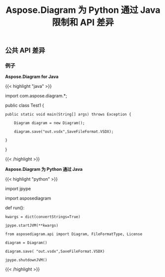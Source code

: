 ﻿---
title: Aspose.Diagram 为 Python 通过 Java 限制和 API 差异
type: docs
weight: 20
url: /zh/java/aspose-diagram-for-python-via-java-limitations-and-api-differences/
---
## **公共 API 差异**
### **例子**
**Aspose.Diagram for Java**

{{< highlight "java" >}}

 import com.aspose.diagram.*;

public class Test1 {

	public static void main(String[] args) throws Exception {

		Diagram diagram = new Diagram();

		diagram.save("out.vsdx",SaveFileFormat.VSDX);

	}

}

{{< /highlight >}}



**Aspose.Diagram 为 Python 通过 Java**

{{< highlight "python" >}}

 import jpype

import asposediagram


def run():

    kwargs = dict(convertStrings=True)

    jpype.startJVM(**kwargs)

    from asposediagram.api import Diagram, FileFormatType, License

    diagram = Diagram()
    
    diagram.save( "out.vsdx",SaveFileFormat.VSDX)

    jpype.shutdownJVM()

{{< /highlight >}}
